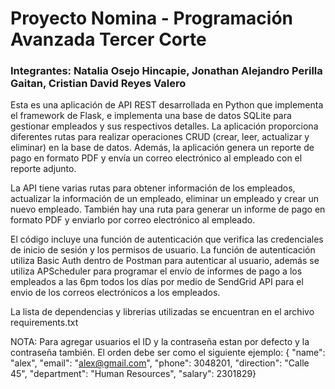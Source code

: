 # Proyecto Nomina - Programación Avanzada Tercer Corte

### **Integrantes: Natalia Osejo Hincapie, Jonathan Alejandro Perilla Gaitan, Cristian David Reyes Valero**

Esta es una aplicación de API REST desarrollada en Python que implementa el framework de Flask, e implementa una base de datos SQLite para gestionar empleados y sus respectivos detalles. 
La aplicación proporciona diferentes rutas para realizar operaciones CRUD (crear, leer, actualizar y eliminar) en la base de datos. Además, la aplicación genera un reporte de pago en formato PDF y envía un correo electrónico al empleado con el reporte adjunto.

La API tiene varias rutas para obtener información de los empleados, actualizar la información de un empleado, eliminar un empleado y crear un nuevo empleado. También hay una ruta para generar un informe de pago en formato PDF y enviarlo por correo electrónico al empleado.

El código incluye una función de autenticación que verifica las credenciales de inicio de sesión y los permisos de usuario. La función de autenticación utiliza Basic Auth dentro de Postman para autenticar al usuario, además se utiliza APScheduler para programar el envío de informes de pago a los empleados a las 6pm todos los días por medio de SendGrid API para el envio de los correos electrónicos a los empleados.

La lista de dependencias y librerias utilizadas se encuentran en el archivo requirements.txt

NOTA: Para agregar usuarios el ID y la contraseña estan por defecto y la contraseña también.
El orden debe ser como el siguiente ejemplo:
{ "name": "alex",  "email": "alex@gmail.com",  "phone": 3048201,  "direction": "Calle 45",  "department": "Human Resources",  "salary": 2301829}
